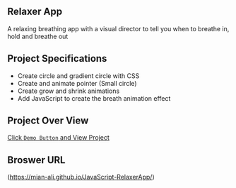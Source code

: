 ## Relaxer App

A relaxing breathing app with a visual director to tell you when to breathe in, hold and breathe out

## Project Specifications

- Create circle and gradient circle with CSS
- Create and animate pointer (Small circle)
- Create grow and shrink animations
- Add JavaScript to create the breath animation effect


## Project Over View

[Click `Demo Button` and View Project](https://mian-ali.github.io/JavaScript-RelaxerApp/)

## Broswer URL

(https://mian-ali.github.io/JavaScript-RelaxerApp/)
